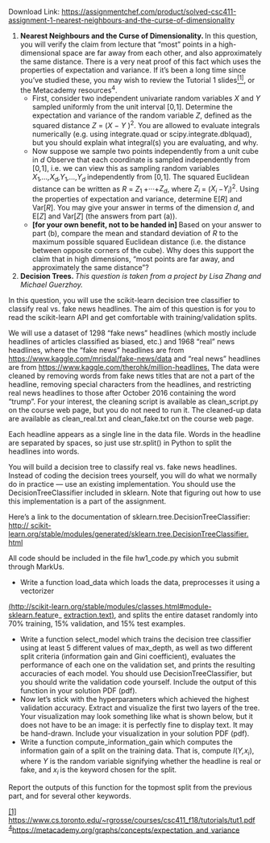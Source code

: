 Download Link: https://assignmentchef.com/product/solved-csc411-assignment-1-nearest-neighbours-and-the-curse-of-dimensionality
<br>
<ol>

 <li><strong>Nearest Neighbours and the Curse of Dimensionality. </strong>In this question, you will verify the claim from lecture that “most” points in a high-dimensional space are far away from each other, and also approximately the same distance. There is a very neat proof of this fact which uses the properties of expectation and variance. If it’s been a long time since you’ve studied these, you may wish to review the Tutorial 1 slides<a href="#_ftn1" name="_ftnref1"><sup>[1]</sup></a>, or the Metacademy resources<sup>4</sup>.

  <ul>

   <li>First, consider two independent univariate random variables <em>X </em>and <em>Y </em>sampled uniformly from the unit interval [0<em>,</em>1]. Determine the expectation and variance of the random variable <em>Z</em>, defined as the squared distance <em>Z </em>= (<em>X </em>− <em>Y </em>)<sup>2</sup>. You are allowed to evaluate integrals numerically (e.g. using integrate.quad or scipy.integrate.dblquad), but you should explain what integral(s) you are evaluating, and why.</li>

   <li>Now suppose we sample two points independently from a unit cube in <em>d </em> Observe that each coordinate is sampled independently from [0<em>,</em>1], i.e. we can view this as sampling random variables <em>X</em><sub>1</sub><em>,…,X<sub>d</sub>,Y</em><sub>1</sub><em>,…,Y<sub>d </sub></em>independently from [0<em>,</em>1]. The squared Euclidean distance can be written as <em>R </em>= <em>Z</em><sub>1 </sub>+···+<em>Z<sub>d</sub></em>, where <em>Z<sub>i </sub></em>= (<em>X<sub>i </sub></em>−<em>Y<sub>i</sub></em>)<sup>2</sup>. Using the properties of expectation and variance, determine E[<em>R</em>] and Var[<em>R</em>]. You may give your answer in terms of the dimension <em>d</em>, and E[<em>Z</em>] and Var[<em>Z</em>] (the answers from part (a)).</li>

   <li><strong>[for your own benefit, not to be handed in] </strong>Based on your answer to part (b), compare the mean and standard deviation of <em>R </em>to the maximum possible squared Euclidean distance (i.e. the distance between opposite corners of the cube). Why does this support the claim that in high dimensions, “most points are far away, and approximately the same distance”?</li>

  </ul></li>

 <li><strong> Decision Trees. </strong><em>This question is taken from a project by Lisa Zhang and Michael Guerzhoy.</em></li>

</ol>

In this question, you will use the scikit-learn decision tree classifier to classify real vs. fake news headlines. The aim of this question is for you to read the scikit-learn API and get comfortable with training/validation splits.

We will use a dataset of 1298 “fake news” headlines (which mostly include headlines of articles classified as biased, etc.) and 1968 “real” news headlines, where the “fake news” headlines are from <a href="https://www.kaggle.com/mrisdal/fake-news/data">https://www.kaggle.com/mrisdal/fake-news/data</a> and “real news” headlines are from <a href="https://www.kaggle.com/therohk/million-headlines">https://www.kaggle.com/therohk/million-headlines</a><a href="https://www.kaggle.com/therohk/million-headlines">.</a> The data were cleaned by removing words from fake news titles that are not a part of the headline, removing special characters from the headlines, and restricting real news headlines to those after October 2016 containing the word “trump”. For your interest, the cleaning script is available as clean_script.py on the course web page, but you do not need to run it. The cleaned-up data are available as clean_real.txt and clean_fake.txt on the course web page.

Each headline appears as a single line in the data file. Words in the headline are separated by spaces, so just use str.split() in Python to split the headlines into words.

You will build a decision tree to classify real vs. fake news headlines. Instead of coding the decision trees yourself, you will do what we normally do in practice — use an existing implementation. You should use the DecisionTreeClassifier included in sklearn. Note that figuring out how to use this implementation is a part of the assignment.

Here’s a link to the documentation of sklearn.tree.DecisionTreeClassifier: <a href="http://scikit-learn.org/stable/modules/generated/sklearn.tree.DecisionTreeClassifier.html">http:// </a><a href="http://scikit-learn.org/stable/modules/generated/sklearn.tree.DecisionTreeClassifier.html">scikit-learn.org/stable/modules/generated/sklearn.tree.DecisionTreeClassifier. </a><a href="http://scikit-learn.org/stable/modules/generated/sklearn.tree.DecisionTreeClassifier.html">html</a>

All code should be included in the file hw1_code.py which you submit through MarkUs.

<ul>

 <li>Write a function load_data which loads the data, preprocesses it using a vectorizer</li>

</ul>

<a href="http://scikit-learn.org/stable/modules/classes.html#module-sklearn.feature_extraction.text">(</a><a href="http://scikit-learn.org/stable/modules/classes.html#module-sklearn.feature_extraction.text">http://scikit-learn.org/stable/modules/classes.html#module-sklearn.featur</a>e_ <a href="http://scikit-learn.org/stable/modules/classes.html#module-sklearn.feature_extraction.text">extraction.text</a><a href="http://scikit-learn.org/stable/modules/classes.html#module-sklearn.feature_extraction.text">)</a>, and splits the entire dataset randomly into 70% training, 15% validation, and 15% test examples.

<ul>

 <li><strong> </strong>Write a function select_model which trains the decision tree classifier using at least 5 different values of max_depth, as well as two different split criteria (information gain and Gini coefficient), evaluates the performance of each one on the validation set, and prints the resulting accuracies of each model. You should use DecisionTreeClassifier, but you should write the validation code yourself. Include the output of this function in your solution PDF (pdf).</li>

 <li><strong> </strong>Now let’s stick with the hyperparameters which achieved the highest validation accuracy. Extract and visualize the first two layers of the tree. Your visualization may look something like what is shown below, but it does not have to be an image: it is perfectly fine to display text. It may be hand-drawn. Include your visualization in your solution PDF (pdf).</li>

 <li><strong> </strong>Write a function compute_information_gain which computes the information gain of a split on the training data. That is, compute <em>I</em>(<em>Y,x<sub>i</sub></em>), where <em>Y </em>is the random variable signifying whether the headline is real or fake, and <em>x<sub>i </sub></em>is the keyword chosen for the split.</li>

</ul>

Report the outputs of this function for the topmost split from the previous part, and for several other keywords.

<a href="#_ftnref1" name="_ftn1">[1]</a> <a href="https://www.cs.toronto.edu/~rgrosse/courses/csc411_f18/tutorials/tut1.pdf">https://www.cs.toronto.edu/</a><a href="https://www.cs.toronto.edu/~rgrosse/courses/csc411_f18/tutorials/tut1.pdf">~</a><a href="https://www.cs.toronto.edu/~rgrosse/courses/csc411_f18/tutorials/tut1.pdf">rgrosse/courses/csc411_f18/tutorials/tut1.pdf </a><sup><a href="https://metacademy.org/graphs/concepts/expectation_and_variance">4</a></sup><a href="https://metacademy.org/graphs/concepts/expectation_and_variance">https://metacademy.org/graphs/concepts/expectation_and_variance</a>
